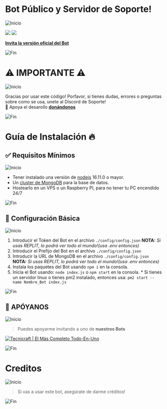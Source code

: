 # Bot Público y Servidor de Soporte!

![Inicio](https://cdn.discordapp.com/attachments/893498966853947402/933158882061213696/line.gif)

<a href="https://discord.gg/e4CDVyjHrU"><img src="https://discordapp.com/api/guilds/922570205354397697/widget.png?style=banner2"></a>
<b href="https://discord.gg/e4CDVyjHrU"><img src="https://discord.com/api/guilds/922570205354397697/widget.json"></b>
 
[**Invita la versión oficial del Bot**](https://discord.com/oauth2/authorize?client_id=971833113728647168&permissions=8&scope=bot%20applications.commands)

![Fin](https://cdn.discordapp.com/attachments/893498966853947402/933158882061213696/line.gif)


# ⚠ IMPORTANTE ⚠
![Inicio](https://cdn.discordapp.com/attachments/893498966853947402/933158882061213696/line.gif)

Gracias por usar este código! Porfavor, si tienes dudas, errores o preguntas sobre como se usa, unete al Discord de Soporte!
<br>💛 Apoya el desarollo [**donándonos**](https://paypal.me/xxsircarlospxx)

![Fin](https://cdn.discordapp.com/attachments/893498966853947402/933158882061213696/line.gif)

# Guía de Instalación 🔥


## ✅ Requisitos Mínimos
![Inicio](https://cdn.discordapp.com/attachments/893498966853947402/933158882061213696/line.gif)

  * Tener instalado una versión de [nodejs](https://nodejs.org) 16.11.0 o mayor.
  * Un [cluster de MongoDB](https://www.mongodb.com/es/cloud/atlas/) para la base de datos.
  * Hostearlo en un VPS o un Raspberry PI, para no tener tu PC encendido 24/7

![Fin](https://cdn.discordapp.com/attachments/893498966853947402/933158882061213696/line.gif)
  

## 🤖 Configuración Básica
![Inicio](https://cdn.discordapp.com/attachments/893498966853947402/933158882061213696/line.gif)

   1. Introducir el Token del Bot en el archivo `./config/config.json` **NOTA:** *Si usas REPLIT, lo podrá ver todo el mundo!(usa .env entonces)*
   2. Introducir el Prefijo del Bot en el archivo `./config/config.json`
   3. Introducir la URL de MongoDB en el archivo `./config/config.json` **NOTA:** *Si usas REPLIT, lo podrá ver todo el mundo!(usa .env entonces)*
   4. Instala los paquetes del Bot usando `npm i` en la consola.
   5. Inicia el Bot usando: `node index.js` o `npm start` en la consola.
     * Si tienes un servidor linux o tienes pm2 instalado, entonces usa: `pm2 start --name Nombre_Bot index.js`

![Fin](https://cdn.discordapp.com/attachments/893498966853947402/933158882061213696/line.gif)

## 💛 APÓYANOS
![Inicio](https://cdn.discordapp.com/attachments/893498966853947402/933158882061213696/line.gif)

> Puedes apoyarme invitando a uno de **nuestros Bots**






[![Tecnicraft | El Más Completo Todo-En-Uno](https://cdn.discordapp.com/avatars/971833113728647168/26358a2854f5fe700b69fb7ace5e895a.png?size=128)](https://discord.com/api/oauth2/authorize?client_id=971833113728647168&permissions=8&scope=bot%20applications.commands)

![Fin](https://cdn.discordapp.com/attachments/893498966853947402/933158882061213696/line.gif)

# Creditos
![Inicio](https://cdn.discordapp.com/attachments/893498966853947402/933158882061213696/line.gif)

> Si vas a usar este bot, asegúrate de darme créditos!

![Fin](https://cdn.discordapp.com/attachments/893498966853947402/933158882061213696/line.gif)
